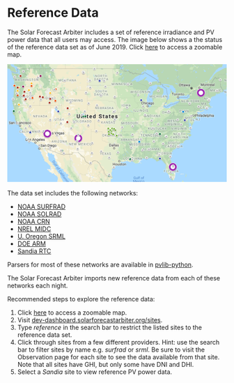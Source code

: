 Reference Data
==============

The Solar Forecast Arbiter includes a set of reference irradiance and PV power data that all users may access. The image below shows a the status of the reference data set as of June 2019. Click [here](https://solarforecastarbiter.org/referencedata/) to access a zoomable map.

![reference data map](reference_data_map.png)

The data set includes the following networks:

* [NOAA SURFRAD](https://www.esrl.noaa.gov/gmd/grad/surfrad/)
* [NOAA SOLRAD](https://www.esrl.noaa.gov/gmd/grad/solrad/index.html)
* [NOAA CRN](https://www.ncdc.noaa.gov/crn/qcdatasets.html)
* [NREL MIDC](https://midcdmz.nrel.gov/)
* [U. Oregon SRML](http://solardat.uoregon.edu/)
* [DOE ARM](https://www.arm.gov/data)
* [Sandia RTC](https://pv-dashboard.sandia.gov/)

Parsers for most of these networks are available in [pvlib-python](https://pvlib-python.readthedocs.io/en/stable/api.html#io-tools).

The Solar Forecast Arbiter imports new reference data from each of these networks each night.

Recommended steps to explore the reference data:

1. Click [here](https://solarforecastarbiter.org/referencedata/) to access a zoomable map.
2. Visit [dev-dashboard.solarforecastarbiter.org/sites](https://dev-dashboard.solarforecastarbiter.org/sites/).
3. Type *reference* in the search bar to restrict the listed sites to the reference data set.
4. Click through sites from a few different providers. Hint: use the search bar to filter sites by name e.g. *surfrad* or *srml*. Be sure to visit the Observation page for each site to see the data available from that site. Note that all sites have GHI, but only some have DNI and DHI.
5. Select a *Sandia* site to view reference PV power data.
